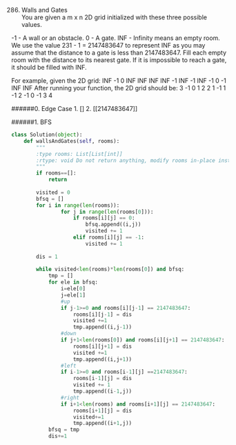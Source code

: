 286. Walls and Gates   
You are given a m x n 2D grid initialized with these three possible values.

-1 - A wall or an obstacle.
0 - A gate.
INF - Infinity means an empty room. We use the value 231 - 1 = 2147483647 to represent INF as you may assume that the distance to a gate is less than 2147483647.
Fill each empty room with the distance to its nearest gate. If it is impossible to reach a gate, it should be filled with INF.

For example, given the 2D grid:
INF  -1  0  INF
INF INF INF  -1
INF  -1 INF  -1
  0  -1 INF INF
After running your function, the 2D grid should be:
  3  -1   0   1
  2   2   1  -1
  1  -1   2  -1
  0  -1   3   4

######0. Edge Case
    1. []
    2. [[2147483647]]

######1. BFS

```Python
class Solution(object):
    def wallsAndGates(self, rooms):
        """
        :type rooms: List[List[int]]
        :rtype: void Do not return anything, modify rooms in-place instead.
        """
        if rooms==[]:
            return
        
        visited = 0
        bfsq = []
        for i in range(len(rooms)):
                for j in range(len(rooms[0])):
                    if rooms[i][j] == 0:
                        bfsq.append((i,j))
                        visited += 1
                    elif rooms[i][j] == -1:
                        visited += 1
        
        dis = 1
        
        while visited<len(rooms)*len(rooms[0]) and bfsq:
            tmp = []
            for ele in bfsq:
                i=ele[0]
                j=ele[1]
                #up
                if j-1>=0 and rooms[i][j-1] == 2147483647:
                    rooms[i][j-1] = dis
                    visited +=1
                    tmp.append((i,j-1))
                #down
                if j+1<len(rooms[0]) and rooms[i][j+1] == 2147483647:
                    rooms[i][j+1] = dis
                    visited +=1
                    tmp.append((i,j+1))
                #left
                if i-1>=0 and rooms[i-1][j] ==2147483647:
                    rooms[i-1][j] = dis
                    visited += 1
                    tmp.append((i-1,j))
                #right
                if i+1<len(rooms) and rooms[i+1][j] == 2147483647:
                    rooms[i+1][j] = dis
                    visited+=1
                    tmp.append((i+1,j))
            bfsq = tmp
            dis+=1
```